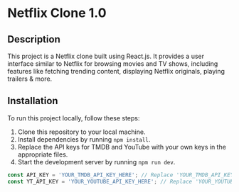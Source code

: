 # Netflix Clone 1.0

## Description
This project is a Netflix clone built using React.js. It provides a user interface similar to Netflix for browsing movies and TV shows, including features like fetching trending content, displaying Netflix originals, playing trailers & more.

## Installation
To run this project locally, follow these steps:

1. Clone this repository to your local machine.
2. Install dependencies by running `npm install`.
3. Replace the API keys for TMDB and YouTube with your own keys in the appropriate files.
4. Start the development server by running `npm run dev`.

```javascript
const API_KEY = 'YOUR_TMDB_API_KEY_HERE'; // Replace 'YOUR_TMDB_API_KEY_HERE' with your TMDB API key
const YT_API_KEY = 'YOUR_YOUTUBE_API_KEY_HERE'; // Replace 'YOUR_YOUTUBE_API_KEY_HERE' with your YouTube Data API key
